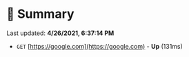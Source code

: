 # 📖 Summary
Last updated: **4/26/2021, 6:37:14 PM**

- `GET` [https://google.com](https://google.com) - **Up** (131ms)
